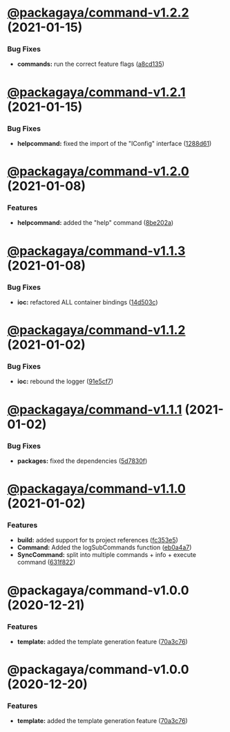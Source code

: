 # [@packagaya/command-v1.2.2](https://github.com/Packagaya/Packagaya/compare/@packagaya/command-v1.2.1...@packagaya/command-v1.2.2) (2021-01-15)


### Bug Fixes

* **commands:** run the correct feature flags ([a8cd135](https://github.com/Packagaya/Packagaya/commit/a8cd135b738a1a8af9c2d5d0a549d2e3b0dbfbd8))

# [@packagaya/command-v1.2.1](https://github.com/Packagaya/Packagaya/compare/@packagaya/command-v1.2.0...@packagaya/command-v1.2.1) (2021-01-15)


### Bug Fixes

* **helpcommand:** fixed the import of the "IConfig" interface ([1288d61](https://github.com/Packagaya/Packagaya/commit/1288d618d7c97ade690463532dfb5f65d938d703))

# [@packagaya/command-v1.2.0](https://github.com/Packagaya/Packagaya/compare/@packagaya/command-v1.1.3...@packagaya/command-v1.2.0) (2021-01-08)


### Features

* **helpcommand:** added the "help" command ([8be202a](https://github.com/Packagaya/Packagaya/commit/8be202aa53b474665c890253a462079ba731f97f))

# [@packagaya/command-v1.1.3](https://github.com/Packagaya/Packagaya/compare/@packagaya/command-v1.1.2...@packagaya/command-v1.1.3) (2021-01-08)


### Bug Fixes

* **ioc:** refactored ALL container bindings ([14d503c](https://github.com/Packagaya/Packagaya/commit/14d503cd2f43b023d01919f8145cfc2021905d6e))

# [@packagaya/command-v1.1.2](https://github.com/Packagaya/Packagaya/compare/@packagaya/command-v1.1.1...@packagaya/command-v1.1.2) (2021-01-02)


### Bug Fixes

* **ioc:** rebound the logger ([91e5cf7](https://github.com/Packagaya/Packagaya/commit/91e5cf7138f6ef22b0aaf7c1336242e389d9393e))

# [@packagaya/command-v1.1.1](https://github.com/Packagaya/Packagaya/compare/@packagaya/command-v1.1.0...@packagaya/command-v1.1.1) (2021-01-02)


### Bug Fixes

* **packages:** fixed the dependencies ([5d7830f](https://github.com/Packagaya/Packagaya/commit/5d7830fe50c4bd7183c724e121b8c6e5a127c755))

# [@packagaya/command-v1.1.0](https://github.com/Packagaya/Packagaya/compare/@packagaya/command-v1.0.0...@packagaya/command-v1.1.0) (2021-01-02)


### Features

* **build:** added support for ts project references ([fc353e5](https://github.com/Packagaya/Packagaya/commit/fc353e5e9d0f297514d3d18d30e173d7fa0261e2))
* **Command:** Added the logSubCommands function ([eb0a4a7](https://github.com/Packagaya/Packagaya/commit/eb0a4a7ed004cc80d0b8e61b13b05161772d9097))
* **SyncCommand:** split into multiple commands + info + execute command ([631f822](https://github.com/Packagaya/Packagaya/commit/631f82276e42c7ab9b29d27d62a9c745e3d2557b))

# @packagaya/command-v1.0.0 (2020-12-21)


### Features

* **template:** added the template generation feature ([70a3c76](https://github.com/Packagaya/Packagaya/commit/70a3c7601ed81a948216f4985968924f199caa52))

# @packagaya/command-v1.0.0 (2020-12-20)

### Features

-   **template:** added the template generation feature ([70a3c76](https://github.com/Packagaya/Packagaya/commit/70a3c7601ed81a948216f4985968924f199caa52))
